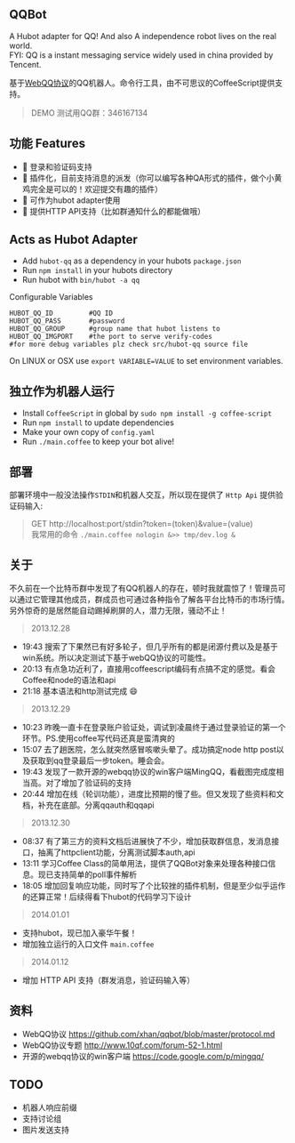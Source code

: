 QQBot 
------
A Hubot adapter for QQ! And also A independence robot lives on the real world.  
FYI: QQ is a instant messaging service widely used in china provided by Tencent.  

基于[WebQQ协议](https://github.com/xhan/qqbot/blob/master/protocol.md)的QQ机器人。命令行工具，由不可思议的CoffeeScript提供支持。  

>DEMO 测试用QQ群：346167134

功能 Features
-----
* :muscle:  登录和验证码支持
* :muscle:  插件化，目前支持消息的派发（你可以编写各种QA形式的插件，做个小黄鸡完全是可以的！欢迎提交有趣的插件）
* :muscle:  可作为hubot adapter使用
* :muscle:  提供HTTP API支持（比如群通知什么的都能做哦）

Acts as Hubot Adapter
------
* Add `hubot-qq` as a dependency in your hubots `package.json`
* Run `npm install` in your hubots directory
* Run hubot with `bin/hubot -a qq`

Configurable Variables
 
	HUBOT_QQ_ID			#QQ ID
	HUBOT_QQ_PASS		#password
	HUBOT_QQ_GROUP		#group name that hubot listens to
	HUBOT_QQ_IMGPORT    #the port to serve verify-codes
	#for more debug variables plz check src/hubot-qq source file

On LINUX or OSX use `export VARIABLE=VALUE` to set environment variables.


独立作为机器人运行
-----
* Install `CoffeeScript` in global by `sudo npm install -g coffee-script`
* Run `npm install` to update dependencies
* Make your own copy of `config.yaml`
* Run `./main.coffee` to keep your bot alive!

部署
-----
部署环境中一般没法操作`STDIN`和机器人交互，所以现在提供了 `Http Api` 提供验证码输入:    
>  GET http://localhost:port/stdin?token=(token)&value=(value)  
我常用的命令 `./main.coffee nologin &>> tmp/dev.log &`


关于
----
不久前在一个比特币群中发现了有QQ机器人的存在，顿时我就震惊了！管理员可以通过它管理其他成员，群成员也可通过各种指令了解各平台比特币的市场行情。另外惊奇的是居然能自动踢掉刷屏的人，潜力无限，骚动不止！

> 2013.12.28  

* 19:43 搜索了下果然已有好多轮子，但几乎所有的都是闭源付费以及是基于win系统。所以决定测试下基于webQQ协议的可能性。  
* 20:13 有点急功近利了，直接用coffeescript编码有点搞不定的感觉。看会Coffee和node的语法和api  
* 21:18 基本语法和http测试完成 :smile:  

> 2013.12.29   

* 10:23 昨晚一直卡在登录账户验证处，调试到凌晨终于通过登录验证的第一个环节。PS.使用coffee写代码还真是蛮清爽的
* 15:07 去了趟医院，怎么就突然感冒咳嗽头晕了。成功搞定node http post以及获取到qq登录最后一步token。睡会会。  
* 19:43 发现了一款开源的webqq协议的win客户端MingQQ，看截图完成度相当高。对了增加了验证码的支持
* 20:44 增加在线（轮训功能），进度比预期的慢了些。但又发现了些资料和文档，补充在底部。分离qqauth和qqapi

> 2013.12.30

* 08:37 有了第三方的资料文档后进展快了不少，增加获取群信息，发消息接口，抽离了httpclient功能，分离测试脚本auth,api
* 13:11 学习Coffee Class的简单用法，提供了QQBot对象来处理各种接口信息。现已支持简单的poll事件解析
* 18:05 增加回复响应功能，同时写了个比较挫的插件机制，但是至少似乎运作的还算正常！后续得看下hubot的代码学习下设计

> 2014.01.01

* 支持hubot，现已加入豪华午餐！
* 增加独立运行的入口文件 `main.coffee`

> 2014.01.12
* 增加 HTTP API 支持（群发消息，验证码输入等）

资料
----
* WebQQ协议     https://github.com/xhan/qqbot/blob/master/protocol.md
* WebQQ协议专题  http://www.10qf.com/forum-52-1.html
* 开源的webqq协议的win客户端 https://code.google.com/p/mingqq/


TODO
---
* 机器人响应前缀
* 支持讨论组
* 图片发送支持